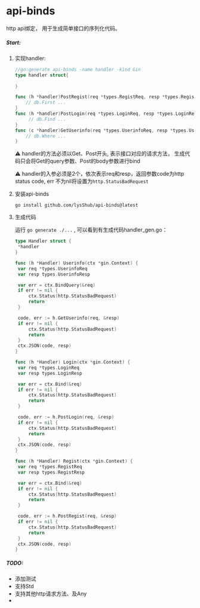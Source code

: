 # api-binds

http api绑定， 用于生成简单接口的序列化代码。

##### Start:

1. 实现handler:

   ```go
   //go:generate api-binds -name handler -kind Gin
   type handler struct{
       
   }
   
   func (h *handler)PostRegist(req *types.RegistReq, resp *types.RegistResp)(code int, err error){
       // db.First ...
   }
   func (h *handler)PostLogin(req *types.LoginReq, resp *types.LoginResp)(code int, err error){
        // db.Find ...
   }
   func (c *handler)GetUserinfo(req *types.UserinfoReq, resp *types.UserinfoResp)(code int, err error){
       // db.Where ...
   }
   ```

   :warning: handler的方法必须以Get、Post开头, 表示接口对应的请求方法， 生成代码只会将Get的query参数、Post的body参数进行bind

   :warning: handler的入参必须是2个，依次表示req和resp，返回参数code为http status code, err 不为nil将设置为`http.StatusBadRequest`

2. 安装api-binds

   ```shell
   go install github.com/lysShub/api-binds@latest
   ```

3. 生成代码

   运行 `go generate ./...` , 可以看到有生成代码handler_gen.go：

   ```go
   type Handler struct {
   	*handler
   }
   
   func (h *Handler) Userinfo(ctx *gin.Context) {
   	var req *types.UserinfoReq
   	var resp types.UserinfoResp
   
   	var err = ctx.BindQuery(&req)
   	if err != nil {
   		ctx.Status(http.StatusBadRequest)
   		return
   	}
   
   	code, err := h.GetUserinfo(req, &resp)
   	if err != nil {
   		ctx.Status(http.StatusBadRequest)
   		return
   	}
   	ctx.JSON(code, resp)
   }
   
   func (h *Handler) Login(ctx *gin.Context) {
   	var req *types.LoginReq
   	var resp types.LoginResp
   
   	var err = ctx.Bind(&req)
   	if err != nil {
   		ctx.Status(http.StatusBadRequest)
   		return
   	}
   
   	code, err := h.PostLogin(req, &resp)
   	if err != nil {
   		ctx.Status(http.StatusBadRequest)
   		return
   	}
   	ctx.JSON(code, resp)
   }
   
   func (h *Handler) Regist(ctx *gin.Context) {
   	var req *types.RegistReq
   	var resp types.RegistResp
   
   	var err = ctx.Bind(&req)
   	if err != nil {
   		ctx.Status(http.StatusBadRequest)
   		return
   	}
   
   	code, err := h.PostRegist(req, &resp)
   	if err != nil {
   		ctx.Status(http.StatusBadRequest)
   		return
   	}
   	ctx.JSON(code, resp)
   }
   ```
   
   
   
   

##### TODO:

- 添加测试
- 支持Std
- 支持其他http请求方法、及Any
- 